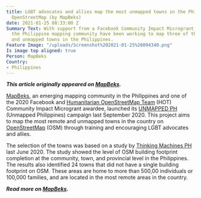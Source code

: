```yaml
---
title: LGBT advocates and allies map the most unmapped towns in the Philippines on
  OpenStreetMap (by MapBeks)
date: 2021-01-25 08:33:00 Z
Summary Text: With support from a Facebook Community Impact Microgrant, MapBeks and
  the Philippine mapping community have been working to map three of the most remote
  and unmapped towns in the Philippines.
Feature Image: "/uploads/Screenshot%202021-01-25%20094340.png"
Is image top aligned: true
Person: MapBeks
Country:
- Philippines
---
```


***This article originally appeared on [MapBeks](https://www.mapbeks.org/post/lgbt-advocates-and-allies-map-the-most-unmapped-towns-in-the-philippines-on-openstreetmap).***

[MapBeks](https://wiki.openstreetmap.org/wiki/MapBeks), an emerging mapping community in the Philippines and one of the 2020 Facebook and [Humanitarian OpenStreetMap Team](https://www.hotosm.org/) (HOT) Community Impact Microgrant awardee, launched its [UNMAPPED PH](https://wiki.openstreetmap.org/wiki/UNMAPPEDPH) (Unmapped Philippines) campaign last September 2020. This project aims to map the most remote and unmapped towns in the country on [OpenStreetMap](https://osm.org/) (OSM) through training and encouraging LGBT advocates and allies.

The selection of the towns was based on a study by [Thinking Machines PH ](https://mapthegap.thinkingmachin.es/)last June 2020. The study showed the level of OSM building footprint completion at the community, town, and provincial level in the Philippines. The results also identified 24 towns that did not have a single building footprint on OSM. These areas are home to more than 500,00 individuals or 100,000 families, and are located in the most remote areas in the country.

***Read more on [MapBeks](https://www.mapbeks.org/post/lgbt-advocates-and-allies-map-the-most-unmapped-towns-in-the-philippines-on-openstreetmap).***